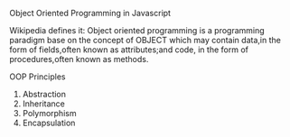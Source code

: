 Object Oriented Programming in Javascript

Wikipedia defines it:
Object oriented programming is a programming paradigm base on the concept of OBJECT which may contain data,in the form of fields,often known as attributes;and code, in the form of procedures,often known as methods.

OOP Principles
1. Abstraction
2. Inheritance
3. Polymorphism
4. Encapsulation